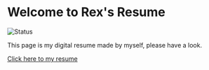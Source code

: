 # Welcome to Rex's Resume 
![Status](https://github.com/Rex-L-RX/Resume_support/actions/workflows/build.yml/badge.svg)

This page is my digital resume made by myself, please have a look.

[Click here to my resume](https://rex-l-rx.github.io/Resume_support/)
